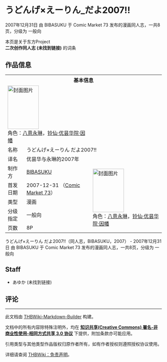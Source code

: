 # うどんげ×えーりん_だよ2007!!

<!-- source html: G:\repos\THBWiki-Markdown-Builder\THBWikiMarkdown\Temp\main\7\7b\ns0%3A%E3%81%86%E3%81%A9%E3%82%93%E3%81%92%C3%97%E3%81%88%E3%83%BC%E3%82%8A%E3%82%93_%E3%81%A0%E3%82%882007%21%21.html -->

2007年12月31日 由 BIBASUKU 于 Comic Market 73 发布的漫画同人志，一共8页，分级为 一般向

本页是关于东方Project  
 **二次创作同人志 (未找到链接)** 的词条
## 作品信息

<table><tbody><tr><th colspan="3">基本信息</th></tr><tr><td class="cover-artwork-mobile" colspan="2"><a href="./文件-うどんげ×えーりん_だよ2007!!封面.jpg.md" class="image" title="封面图片"><img alt="封面图片" src="https://upload.thwiki.cc/thumb/a/ae/%E3%81%86%E3%81%A9%E3%82%93%E3%81%92%C3%97%E3%81%88%E3%83%BC%E3%82%8A%E3%82%93_%E3%81%A0%E3%82%882007%21%21%E5%B0%81%E9%9D%A2.jpg/100px-%E3%81%86%E3%81%A9%E3%82%93%E3%81%92%C3%97%E3%81%88%E3%83%BC%E3%82%8A%E3%82%93_%E3%81%A0%E3%82%882007%21%21%E5%B0%81%E9%9D%A2.jpg" decoding="async" loading="lazy" width="100" height="140" srcset="https://upload.thwiki.cc/thumb/a/ae/%E3%81%86%E3%81%A9%E3%82%93%E3%81%92%C3%97%E3%81%88%E3%83%BC%E3%82%8A%E3%82%93_%E3%81%A0%E3%82%882007%21%21%E5%B0%81%E9%9D%A2.jpg/150px-%E3%81%86%E3%81%A9%E3%82%93%E3%81%92%C3%97%E3%81%88%E3%83%BC%E3%82%8A%E3%82%93_%E3%81%A0%E3%82%882007%21%21%E5%B0%81%E9%9D%A2.jpg 1.5x, https://upload.thwiki.cc/thumb/a/ae/%E3%81%86%E3%81%A9%E3%82%93%E3%81%92%C3%97%E3%81%88%E3%83%BC%E3%82%8A%E3%82%93_%E3%81%A0%E3%82%882007%21%21%E5%B0%81%E9%9D%A2.jpg/201px-%E3%81%86%E3%81%A9%E3%82%93%E3%81%92%C3%97%E3%81%88%E3%83%BC%E3%82%8A%E3%82%93_%E3%81%A0%E3%82%882007%21%21%E5%B0%81%E9%9D%A2.jpg 2x" data-file-width="430" data-file-height="600"></a><div class="cover-char">角色：<a href="./八意永琳.md" title="八意永琳">八意永琳</a>，<a href="./铃仙·优昙华院·因幡.md" title="铃仙·优昙华院·因幡">铃仙·优昙华院·因幡</a></div></td>
</tr><tr><td class="label">名称</td><td colspan="2"> うどんげ×えーりん だよ2007!! </td></tr><tr><td class="label">译名</td><td colspan="2"> 优昙华与永琳的2007年 </td></tr><tr><td class="label">制作方</td><td><a href="./BIBASUKU.md" title="BIBASUKU">BIBASUKU</a></td><td class="cover-artwork" rowspan="5" style="min-width:140px;"><a href="./文件-うどんげ×えーりん_だよ2007!!封面.jpg.md" class="image" title="封面图片"><img alt="封面图片" src="https://upload.thwiki.cc/thumb/a/ae/%E3%81%86%E3%81%A9%E3%82%93%E3%81%92%C3%97%E3%81%88%E3%83%BC%E3%82%8A%E3%82%93_%E3%81%A0%E3%82%882007%21%21%E5%B0%81%E9%9D%A2.jpg/100px-%E3%81%86%E3%81%A9%E3%82%93%E3%81%92%C3%97%E3%81%88%E3%83%BC%E3%82%8A%E3%82%93_%E3%81%A0%E3%82%882007%21%21%E5%B0%81%E9%9D%A2.jpg" decoding="async" loading="lazy" width="100" height="140" srcset="https://upload.thwiki.cc/thumb/a/ae/%E3%81%86%E3%81%A9%E3%82%93%E3%81%92%C3%97%E3%81%88%E3%83%BC%E3%82%8A%E3%82%93_%E3%81%A0%E3%82%882007%21%21%E5%B0%81%E9%9D%A2.jpg/150px-%E3%81%86%E3%81%A9%E3%82%93%E3%81%92%C3%97%E3%81%88%E3%83%BC%E3%82%8A%E3%82%93_%E3%81%A0%E3%82%882007%21%21%E5%B0%81%E9%9D%A2.jpg 1.5x, https://upload.thwiki.cc/thumb/a/ae/%E3%81%86%E3%81%A9%E3%82%93%E3%81%92%C3%97%E3%81%88%E3%83%BC%E3%82%8A%E3%82%93_%E3%81%A0%E3%82%882007%21%21%E5%B0%81%E9%9D%A2.jpg/201px-%E3%81%86%E3%81%A9%E3%82%93%E3%81%92%C3%97%E3%81%88%E3%83%BC%E3%82%8A%E3%82%93_%E3%81%A0%E3%82%882007%21%21%E5%B0%81%E9%9D%A2.jpg 2x" data-file-width="430" data-file-height="600"></a><div class="cover-char">角色：<a href="./八意永琳.md" title="八意永琳">八意永琳</a>，<a href="./铃仙·优昙华院·因幡.md" title="铃仙·优昙华院·因幡">铃仙·优昙华院·因幡</a></div></td>
</tr><tr><td class="label">首发日期</td><td>2007-12-31&#160;（<a href="/展会作品列表?e=Comic+Market%2373">Comic Market 73</a>）</td></tr><tr><td class="label">类型</td><td>漫画</td></tr><tr><td class="label">分级指定</td><td>一般向</td></tr><tr><td class="label">页数</td><td>8P</td></tr></tbody></table>

うどんげ×えーりん だよ2007!!（同人志，BIBASUKU，2007） - 2007年12月31日 由 BIBASUKU 于 Comic Market 73 发布的漫画同人志，一共8页，分级为 一般向
## Staff
- あゆか (未找到链接)

## 评论




---

此文档由 [THBWiki-Markdown-Builder](https://github.com/Delsin-Yu/THBWiki-Markdown-Builder) 构建。

文档中的所有内容除特殊注明外，均在 [**知识共享(Creative Commons) 署名-非商业性使用-相同方式共享 3.0 协议**](https://creativecommons.org/licenses/by-sa/3.0/deed.zh-hans) 下提供，附加条款亦可能应用。

引用类型与其他类型作品版权归原作者所有，如有作者授权则遵照授权协议使用。

详细请查阅 [THBWiki：免责声明](https://thbwiki.cc/THBWiki:%E5%85%8D%E8%B4%A3%E5%A3%B0%E6%98%8E)。

